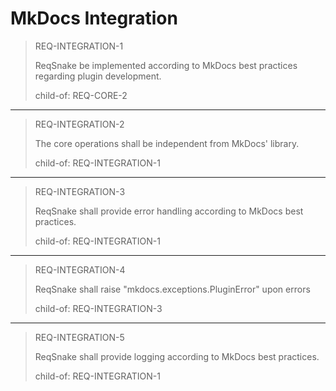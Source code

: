 # MkDocs Integration

> REQ-INTEGRATION-1
>
> ReqSnake be implemented according to MkDocs best practices regarding plugin development.
>
> child-of: REQ-CORE-2

---

> REQ-INTEGRATION-2
>
> The core operations shall be independent from MkDocs' library.
>
> child-of: REQ-INTEGRATION-1

---

> REQ-INTEGRATION-3
>
> ReqSnake shall provide error handling according to MkDocs best practices.
>
> child-of: REQ-INTEGRATION-1

---

> REQ-INTEGRATION-4
>
> ReqSnake shall raise "mkdocs.exceptions.PluginError" upon errors
>
> child-of: REQ-INTEGRATION-3

---

> REQ-INTEGRATION-5
>
> ReqSnake shall provide logging according to MkDocs best practices.
>
> child-of: REQ-INTEGRATION-1
